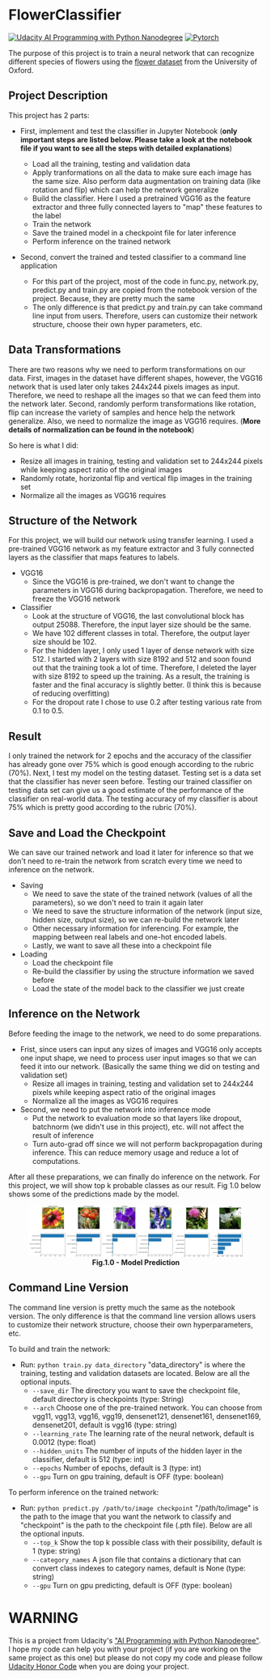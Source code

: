 # FlowerClassifier
[![Udacity AI Programming with Python Nanodegree](https://img.shields.io/badge/Udacity-AI%20Programming%20with%20Python%20ND-deepskyblue?style=flat&logo=udacity)](https://www.udacity.com/course/ai-programming-python-nanodegree--nd089)
[![Pytorch](https://img.shields.io/badge/%20-Pytorch-grey?style=flat&logo=pytorch)](https://pytorch.org/)

The purpose of this project is to train a neural network that can recognize different species of flowers using the [flower dataset](https://www.robots.ox.ac.uk/~vgg/data/flowers/102/index.html) from the University of Oxford.

## Project Description
This project has 2 parts:
* First, implement and test the classifier in Jupyter Notebook (**only important steps are listed below. Please take a look at the notebook file if you want to see all the steps with detailed explanations**)
  + Load all the training, testing and validation data
  + Apply tranformations on all the data to make sure each image has the same size. Also perform data augmentation on training data (like rotation and flip) which can help the network generalize
  + Build the classifier. Here I used a pretrained VGG16 as the feature extractor and three fully connected layers to "map" these features to the label
  + Train the network
  + Save the trained model in a checkpoint file for later inference
  + Perform inference on the trained network

* Second, convert the trained and tested classifier to a command line application
  + For this part of the project, most of the code in func.py, network.py, predict.py and train.py are copied from the notebook version of the project. Because, they are pretty much the same
  + The only difference is that predict.py and train.py can take command line input from users. Therefore, users can customize their network structure, choose their own hyper parameters, etc.


## Data Transformations
There are two reasons why we need to perform transformations on our data. First, images in the dataset have different shapes, however, the VGG16 network that is used later only takes 244x244 pixels images as input. Therefore, we need to reshape all the images so that we can feed them into the network later. Second, randomly perform transformations like rotation, flip can increase the variety of samples and hence help the network generalize. Also, we need to normalize the image as VGG16 requires. (**More details of normalization can be found in the notebook**)    

So here is what I did:
  + Resize all images in training, testing and validation set to 244x244 pixels while keeping aspect ratio of the original images
  + Randomly rotate, horizontal flip and vertical flip images in the training set 
  + Normalize all the images as VGG16 requires


## Structure of the Network
For this project, we will build our network using transfer learning. I used a pre-trained VGG16 network as my feature extractor and 3 fully connected layers as the classifier that maps features to labels.
* VGG16
  + Since the VGG16 is pre-trained, we don't want to change the parameters in VGG16 during backpropagation. Therefore, we need to freeze the VGG16 network
* Classifier
  + Look at the structure of VGG16, the last convolutional block has output 25088. Therefore, the input layer size should be the same.
  + We have 102 different classes in total. Therefore, the output layer size should be 102.
  + For the hidden layer, I only used 1 layer of dense network with size 512. I started with 2 layers with size 8192 and 512 and soon found out that the training took a lot of time. Therefore, I deleted the layer with size 8192 to speed up the training. As a result, the training is faster and the final accuracy is slightly better. (I think this is because of reducing overfitting)
  + For the dropout rate I chose to use 0.2 after testing various rate from 0.1 to 0.5.

  
## Result
I only trained the network for 2 epochs and the accuracy of the classifier has already gone over 75% which is good enough according to the rubric (70%).
Next, I test my model on the testing dataset.
Testing set is a data set that the classifier has never seen before. 
Testing our trained classifier on testing data set can give us a good estimate of the performance of the classifier on real-world data. The testing accuracy of my classifier is about 75% which is pretty good according to the rubric (70%).


## Save and Load the Checkpoint
We can save our trained network and load it later for inference so that we don't need to re-train the network from scratch every time we need to inference on the network.
* Saving
  + We need to save the state of the trained network (values of all the parameters), so we don't need to train it again later
  + We need to save the structure information of the network (input size, hidden size, output size), so we can re-build the network later
  + Other necessary information for inferencing. For example, the mapping between real labels and one-hot encoded labels.
  + Lastly, we want to save all these into a checkpoint file
* Loading
  + Load the checkpoint file
  + Re-build the classifier by using the structure information we saved before
  + Load the state of the model back to the classifier we just create


## Inference on the Network
Before feeding the image to the network, we need to do some preparations.
* Frist, since users can input any sizes of images and VGG16 only accepts one input shape, we need to process user input images so that we can feed it into our network. (Basically the same thing we did on testing and validation set)
  + Resize all images in training, testing and validation set to 244x244 pixels while keeping aspect ratio of the original images
  + Normalize all the images as VGG16 requires
* Second, we need to put the network into inference mode
  + Put the network to evaluation mode so that layers like dropout, batchnorm (we didn't use in this project), etc. will not affect the result of inference
  + Turn auto-grad off since we will not perform backpropagation during inference. This can reduce memory usage and reduce a lot of computations.

After all these preparations, we can finally do inference on the network. For this project, we will show top k probable classes as our result.
Fig 1.0 below shows some of the predictions made by the model.
<figure>
<img src="https://github.com/xSegFaultx/FlowerClassifier/raw/master/assets/fig1.0.png" alt="Model Prediction">
<figcaption align = "center"><b>Fig.1.0 - Model Prediction </b></figcaption>
</figure>


## Command Line Version
The command line version is pretty much the same as the notebook version. The only difference is that the command line version allows users to customize their network structure, choose their own hyperparameters, etc.  

To build and train the network:
* Run: `python train.py data_directory` "data_directory" is where the training, testing and validation datasets are located. Below are all the optional inputs.
  + `--save_dir` The directory you want to save the checkpoint file, default directory is checkpoints (type: String)
  + `--arch` Choose one of the pre-trained network. You can choose from vgg11, vgg13, vgg16, vgg19, densenet121, densenet161, densenet169, densenet201, default is vgg16 (type: string)
  + `--learning_rate` The learning rate of the neural network, default is 0.0012 (type: float)
  + `--hidden_units` The number of inputs of the hidden layer in the classifier, default is 512 (type: int)
  + `--epochs` Number of epochs, default is 3 (type: int)
  + `--gpu` Turn on gpu training, default is OFF (type: boolean)

To perform inference on the trained network:
* Run: `python predict.py /path/to/image checkpoint` "/path/to/image" is the path to the image that you want the network to classify and "checkpoint" is the path to the checkpoint file (.pth file). Below are all the optional inputs.
  + `--top_k` Show the top k possible class with their possibility, default is 1 (type: string)
  + `--category_names` A json file that contains a dictionary that can convert class indexes to category names, default is None (type: string)
  + `--gpu` Turn on gpu predicting, default is OFF (type: boolean)

# WARNING
This is a project from Udacity's ["AI Programming with Python Nanodegree"](https://www.udacity.com/course/ai-programming-python-nanodegree--nd089). 
I hope my code can help you with your project (if you are working on the same project as this one) but please do not copy my code and please follow [Udacity Honor Code](https://www.udacity.com/legal/community-guidelines) when you are doing your project.
